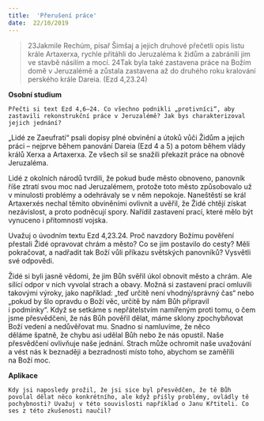 ```yaml
---
title:  'Přerušení práce'
date:  22/10/2019
---
```


> <p></p>
> 23Jakmile Rechúm, písař Šimšaj a jejich druhové přečetli opis listu krále Artaxerxa, rychle přitáhli do Jeruzaléma k židům a zabránili jim ve stavbě násilím a mocí. 24Tak byla také zastavena práce na Božím domě v Jeruzalémě a zůstala zastavena až do druhého roku kralování perského krále Dareia. (Ezd 4,23.24)

**Osobní studium**

`Přečti si text Ezd 4,6–24. Co všechno podnikli „protivníci“, aby zastavili rekonstrukční práce v Jeruzalémě? Jak bys charakterizoval jejich jednání?`

„Lidé ze Zaeufratí“ psali dopisy plné obvinění a útoků vůči Židům a jejich práci – nejprve během panování Dareia (Ezd 4 a 5) a potom během vlády králů Xerxa a Artaxerxa. Ze všech sil se snažili překazit práce na obnově Jeruzaléma.

Lidé z okolních národů tvrdili, že pokud bude město obnoveno, panovník říše ztratí svou moc nad Jeruzalémem, protože toto město způsobovalo už v minulosti problémy a odehrávaly se v něm nepokoje. Naneštěstí se král Artaxerxés nechal těmito obviněními ovlivnit a uvěřil, že Židé chtějí získat nezávislost, a proto podněcují spory. Nařídil zastavení prací, které mělo být vynuceno i přítomností vojska.

Uvažuj o úvodním textu Ezd 4,23.24. Proč navzdory Božímu pověření přestali Židé opravovat chrám a město? Co se jim postavilo do cesty? Měli pokračovat, a nadřadit tak Boží vůli příkazu světských panovníků? Vysvětli své odpovědi.

Židé si byli jasně vědomi, že jim Bůh svěřil úkol obnovit město a chrám. Ale sílící odpor v nich vyvolal strach a obavy. Možná si zastavení prací omluvili takovými výroky, jako například: „teď určitě není vhodný/správný čas“ nebo „pokud by šlo opravdu o Boží věc, určitě by nám Bůh připravil i podmínky“. Když se setkáme s nepřátelstvím namířeným proti tomu, o čem jsme přesvědčeni, že nás Bůh pověřil dělat, máme sklony zpochybňovat Boží vedení a nedůvěřovat mu. Snadno si namluvíme, že něco děláme špatně, že chybu asi udělal Bůh nebo že nás opustil. Naše přesvědčení ovlivňuje naše jednání. Strach může ochromit naše uvažování a vést nás k beznaději a bezradnosti místo toho, abychom se zaměřili na Boží moc.

**Aplikace**

`Kdy jsi naposledy prožil, že jsi sice byl přesvědčen, že tě Bůh povolal dělat něco konkrétního, ale když přišly problémy, ovládly tě pochybnosti? Uvažuj v této souvislosti například o Janu Křtiteli. Co ses z této zkušenosti naučil?`